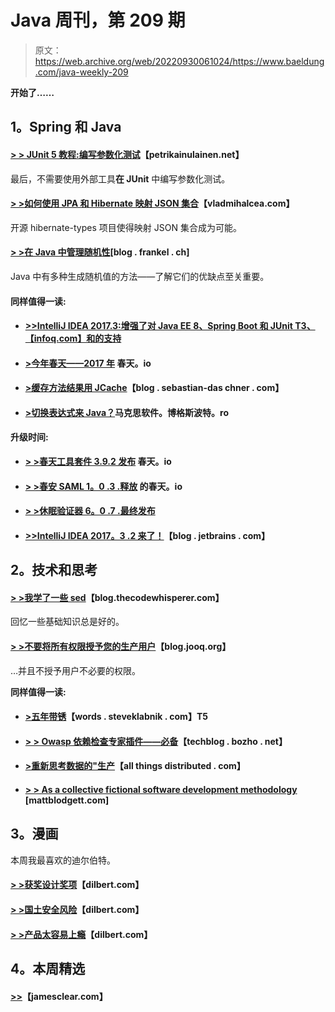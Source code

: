 # Java 周刊，第 209 期

> 原文：<https://web.archive.org/web/20220930061024/https://www.baeldung.com/java-weekly-209>

**开始了……**

## 1。Spring 和 Java

#### [**> > JUnit 5 教程:编写参数化测试**](https://web.archive.org/web/20220627181155/https://www.petrikainulainen.net/programming/testing/junit-5-tutorial-writing-parameterized-tests/)【petrikainulainen.net】

最后，不需要使用外部工具**在 JUnit** 中编写参数化测试。

#### [**> >如何使用 JPA 和 Hibernate 映射 JSON 集合**](https://web.archive.org/web/20220627181155/https://vladmihalcea.com/2017/12/27/how-to-map-json-collections-using-jpa-and-hibernate/)【vladmihalcea.com】

开源 hibernate-types 项目使得映射 JSON 集合成为可能。

#### [**> >在 Java 中管理随机性**](https://web.archive.org/web/20220627181155/https://blog.frankel.ch/managing-randomness-java/#gsc.tab=0)[blog . frankel . ch]

Java 中有多种生成随机值的方法——了解它们的优缺点至关重要。

#### 同样值得一读:

*   #### [**>>IntelliJ IDEA 2017.3:增强了对 Java EE 8、Spring Boot 和 JUnit** T3、【infoq.com】和的支持](https://web.archive.org/web/20220627181155/https://www.infoq.com/news/2017/12/intellij-idea-2017.3)

*   #### [**>今年春天——2017 年**](https://web.archive.org/web/20220627181155/https://spring.io/blog/2017/12/27/this-year-in-spring-2017) 春天。io

*   #### [**>缓存方法结果用 JCache**](https://web.archive.org/web/20220627181155/https://blog.sebastian-daschner.com/entries/caching-method-results-jcache)【blog . sebastian-das chner . com】

*   #### [**>切换表达式来 Java？**](https://web.archive.org/web/20220627181155/https://marxsoftware.blogspot.ro/2017/12/switch-expressions-coming-to-java.html)马克思软件。博格斯波特。ro

**升级时间:**

*   #### [**> >春天工具套件 3.9.2 发布**](https://web.archive.org/web/20220627181155/https://spring.io/blog/2017/12/22/spring-tool-suite-3-9-2-released) 春天。io

*   #### [**> >春安 SAML 1。0 .3 .释放**](https://web.archive.org/web/20220627181155/https://spring.io/blog/2017/12/20/spring-security-saml-1-0-3-release) 的春天。io

*   #### [**> >休眠验证器 6。0 .7 .最终发布**](https://web.archive.org/web/20220627181155/http://in.relation.to/2017/12/20/hibernate-validator-607-final-out/)

*   #### [**>>IntelliJ IDEA 2017。3 .2 来了！**](https://web.archive.org/web/20220627181155/https://blog.jetbrains.com/idea/2017/12/intellij-idea-2017-3-2-is-here/)【blog . jetbrains . com】

## 2。技术和思考

#### [**> >我学了一些 sed**](https://web.archive.org/web/20220627181155/http://blog.thecodewhisperer.com/permalink/i-learned-some-sed)【blog.thecodewhisperer.com】

回忆一些基础知识总是好的。

#### [**> >不要将所有权限授予您的生产用户**](https://web.archive.org/web/20220627181155/https://blog.jooq.org/2017/12/22/do-not-grant-all-privileges-to-your-production-users/)【blog.jooq.org】

…并且不授予用户不必要的权限。

**同样值得一读:**

*   #### [**>五年带锈**](https://web.archive.org/web/20220627181155/http://words.steveklabnik.com/five-years-with-rust)【words . steveklabnik . com】T5

*   #### [**> > Owasp 依赖检查专家插件——必备**](https://web.archive.org/web/20220627181155/https://techblog.bozho.net/owasp-dependency-check-maven-plugin-must/)【techblog . bozho . net】

*   #### [**>重新思考数据的"生产**](https://web.archive.org/web/20220627181155/http://www.allthingsdistributed.com/2017/12/rethinking-production-of-data.html)【all things distributed . com】

*   #### [> > As a collective fictional software development methodology](https://web.archive.org/web/20220627181155/http://www.mattblodgett.com/2017/12/software-development-methodologies-as.html) [mattblodgett.com]

## 3。漫画

本周我最喜欢的迪尔伯特。

#### [> >获奖设计奖项](https://web.archive.org/web/20220627181155/http://dilbert.com/strip/2017-12-27)【dilbert.com】

#### [**> >国土安全风险**](https://web.archive.org/web/20220627181155/http://dilbert.com/strip/2017-12-23)【dilbert.com】

#### [> >产品太容易上瘾](https://web.archive.org/web/20220627181155/http://dilbert.com/strip/2017-12-16)【dilbert.com】

## 4。本周精选

#### [>>](https://web.archive.org/web/20220627181155/https://jamesclear.com/beginners-guide-deliberate-practice)【jamesclear.com】